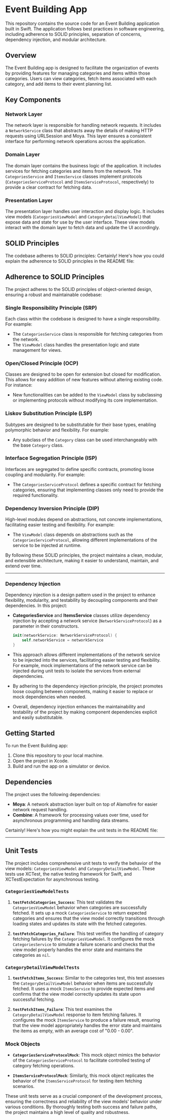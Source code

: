 
# Event Building App

This repository contains the source code for an Event Building application built in Swift. The application follows best practices in software engineering, including adherence to SOLID principles, separation of concerns, dependency injection, and modular architecture.

## Overview

The Event Building app is designed to facilitate the organization of events by providing features for managing categories and items within those categories. Users can view categories, fetch items associated with each category, and add items to their event planning list.

## Key Components

### Network Layer

The network layer is responsible for handling network requests. It includes a `NetworkService` class that abstracts away the details of making HTTP requests using URLSession and Moya. This layer ensures a consistent interface for performing network operations across the application.

### Domain Layer

The domain layer contains the business logic of the application. It includes services for fetching categories and items from the network. The `CategoriesService` and `ItemsService` classes implement protocols (`CategoriesServiceProtocol` and `ItemsServiceProtocol`, respectively) to provide a clear contract for fetching data.

### Presentation Layer

The presentation layer handles user interaction and display logic. It includes view models (`CategoriesViewModel` and `CategoryDetailViewModel`) that expose data and state for use by the user interface. These view models interact with the domain layer to fetch data and update the UI accordingly.

## SOLID Principles

The codebase adheres to SOLID principles:
Certainly! Here's how you could explain the adherence to SOLID principles in the README file:

## Adherence to SOLID Principles

The project adheres to the SOLID principles of object-oriented design, ensuring a robust and maintainable codebase:

### Single Responsibility Principle (SRP)

Each class within the codebase is designed to have a single responsibility. For example:

- The `CategoriesService` class is responsible for fetching categories from the network.
- The `ViewModel` class handles the presentation logic and state management for views.

### Open/Closed Principle (OCP)

Classes are designed to be open for extension but closed for modification. This allows for easy addition of new features without altering existing code. For instance:

- New functionalities can be added to the `ViewModel` class by subclassing or implementing protocols without modifying its core implementation.

### Liskov Substitution Principle (LSP)

Subtypes are designed to be substitutable for their base types, enabling polymorphic behavior and flexibility. For example:

- Any subclass of the `Category` class can be used interchangeably with the base `Category` class.

### Interface Segregation Principle (ISP)

Interfaces are segregated to define specific contracts, promoting loose coupling and modularity. For example:

- The `CategoriesServiceProtocol` defines a specific contract for fetching categories, ensuring that implementing classes only need to provide the required functionality.

### Dependency Inversion Principle (DIP)

High-level modules depend on abstractions, not concrete implementations, facilitating easier testing and flexibility. For example:

- The `ViewModel` class depends on abstractions such as the `CategoriesServiceProtocol`, allowing different implementations of the service to be injected at runtime.

By following these SOLID principles, the project maintains a clean, modular, and extensible architecture, making it easier to understand, maintain, and extend over time.

--- 

### Dependency Injection

Dependency injection is a design pattern used in the project to enhance flexibility, modularity, and testability by decoupling components and their dependencies. In this project:

- **CategoriesService** and **ItemsService** classes utilize dependency injection by accepting a network service (`NetworkServiceProtocol`) as a parameter in their constructors.
  
  ```swift
  init(networkService: NetworkServiceProtocol) {
      self.networkService = networkService
  }
  ```

- This approach allows different implementations of the network service to be injected into the services, facilitating easier testing and flexibility. For example, mock implementations of the network service can be injected during unit tests to isolate the services from external dependencies.

- By adhering to the dependency injection principle, the project promotes loose coupling between components, making it easier to replace or mock dependencies when needed.

- Overall, dependency injection enhances the maintainability and testability of the project by making component dependencies explicit and easily substitutable.


## Getting Started

To run the Event Building app:

1. Clone this repository to your local machine.
2. Open the project in Xcode.
3. Build and run the app on a simulator or device.

## Dependencies

The project uses the following dependencies:

- **Moya**: A network abstraction layer built on top of Alamofire for easier network request handling.
- **Combine**: A framework for processing values over time, used for asynchronous programming and handling data streams.

Certainly! Here's how you might explain the unit tests in the README file:

---

## Unit Tests

The project includes comprehensive unit tests to verify the behavior of the view models: `CategoriesViewModel` and `CategoryDetailViewModel`. These tests use XCTest, the native testing framework for Swift, and XCTestExpectation for asynchronous testing.

### `CategoriesViewModelTests`

1. **`testFetchCategories_Success`**: This test validates the `CategoriesViewModel` behavior when categories are successfully fetched. It sets up a mock `CategoriesService` to return expected categories and ensures that the view model correctly transitions through loading states and updates its state with the fetched categories.

2. **`testFetchCategories_Failure`**: This test verifies the handling of category fetching failures by the `CategoriesViewModel`. It configures the mock `CategoriesService` to simulate a failure scenario and checks that the view model properly handles the error state and maintains the categories as `nil`.

### `CategoryDetailViewModelTests`

1. **`testFetchItems_Success`**: Similar to the categories test, this test assesses the `CategoryDetailViewModel` behavior when items are successfully fetched. It uses a mock `ItemsService` to provide expected items and confirms that the view model correctly updates its state upon successful fetching.

2. **`testFetchItems_Failure`**: This test examines the `CategoryDetailViewModel` response to item fetching failures. It configures the mock `ItemsService` to produce a failure result, ensuring that the view model appropriately handles the error state and maintains the items as empty, with an average cost of "0.00 - 0.00".

### Mock Objects

- **`CategoriesServiceProtocolMock`**: This mock object mimics the behavior of the `CategoriesServiceProtocol` to facilitate controlled testing of category fetching operations.

- **`ItemsServiceProtocolMock`**: Similarly, this mock object replicates the behavior of the `ItemsServiceProtocol` for testing item fetching scenarios.

These unit tests serve as a crucial component of the development process, ensuring the correctness and reliability of the view models' behavior under various conditions. By thoroughly testing both success and failure paths, the project maintains a high level of quality and robustness.

